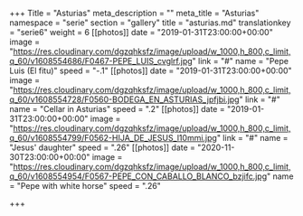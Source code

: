 +++
Title = "Asturias"
meta_description = ""
meta_title = "Asturias"
namespace = "serie"
section = "gallery"
title = "asturias.md"
translationkey = "serie6"
weight = 6
[[photos]]
date = "2019-01-31T23:00:00+00:00"
image = "https://res.cloudinary.com/dgzqhksfz/image/upload/w_1000,h_800,c_limit,q_60/v1608554686/F0467-PEPE_LUIS_cvglrf.jpg"
link = "#"
name = "Pepe Luis (El fitu)"
speed = "-.1"
[[photos]]
date = "2019-01-31T23:00:00+00:00"
image = "https://res.cloudinary.com/dgzqhksfz/image/upload/w_1000,h_800,c_limit,q_60/v1608554728/F0560-BODEGA_EN_ASTURIAS_jpfjbi.jpg"
link = "#"
name = "Cellar in Asturias"
speed = ".2"
[[photos]]
date = "2019-01-31T23:00:00+00:00"
image = "https://res.cloudinary.com/dgzqhksfz/image/upload/w_1000,h_800,c_limit,q_60/v1608554799/F0562-HIJA_DE_JESUS_l10mmi.jpg"
link = "#"
name = "Jesus' daughter"
speed = ".26"
[[photos]]
date = "2020-11-30T23:00:00+00:00"
image = "https://res.cloudinary.com/dgzqhksfz/image/upload/w_1000,h_800,c_limit,q_60/v1608554954/F0567-PEPE_CON_CABALLO_BLANCO_bzjifc.jpg"
name = "Pepe with white horse"
speed = ".26"

+++
